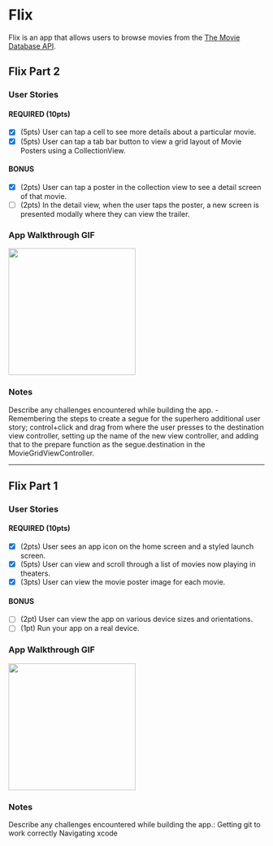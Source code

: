 # Flix

Flix is an app that allows users to browse movies from the [The Movie Database API](http://docs.themoviedb.apiary.io/#).

## Flix Part 2

### User Stories

#### REQUIRED (10pts)
- [x] (5pts) User can tap a cell to see more details about a particular movie.
- [x] (5pts) User can tap a tab bar button to view a grid layout of Movie Posters using a CollectionView.

#### BONUS
- [x] (2pts) User can tap a poster in the collection view to see a detail screen of that movie.
- [ ] (2pts) In the detail view, when the user taps the poster, a new screen is presented modally where they can view the trailer.

### App Walkthrough GIF

<img src="http://g.recordit.co/TFR3L4Z9iw.gif" width=250><br>

### Notes
Describe any challenges encountered while building the app.
-Remembering the steps to create a segue for the superhero additional user story; control+click and drag from where the user presses to the destination view controller, setting up the name of the new view controller, and adding that to the prepare function as the segue.destination in the MovieGridViewController.

---

## Flix Part 1

### User Stories

#### REQUIRED (10pts)

- [x] (2pts) User sees an app icon on the home screen and a styled launch screen.
- [x] (5pts) User can view and scroll through a list of movies now playing in theaters.
- [x] (3pts) User can view the movie poster image for each movie.

#### BONUS

- [ ] (2pt) User can view the app on various device sizes and orientations.
- [ ] (1pt) Run your app on a real device.

### App Walkthrough GIF

<img src="http://g.recordit.co/SNcV3nfJgE.gif" width=250><br>

### Notes

Describe any challenges encountered while building the app.:
Getting git to work correctly
Navigating xcode
